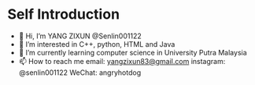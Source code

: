 # Self Introduction
- 👋 Hi, I’m YANG ZIXUN  @Senlin001122
- 👀 I’m interested in C++, python, HTML and Java
- 🌱 I’m currently learning computer science in University Putra Malaysia
- 📫 How to reach me email: yangzixun83@gmail.com  instagram: @senlin001122  WeChat: angryhotdog
